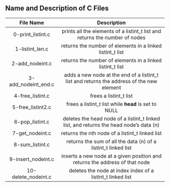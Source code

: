 ## Name and Description of C Files

| File Name | Description |
|:---:|:---:|
| 0-print_listint.c | prints all the elements of a listint_t list and returns the number of nodes |
| 1-listint_len.c | returns the number of elements in a linked listint_t list |
| 2-add_nodeint.c | returns the number of elements in a linked listint_t list |
| 3-add_nodeint_end.c | adds a new node at the end of a listint_t list and returns the address of the new element |
| 4-free_listint.c | frees a listint_t list |
| 5-free_listint2.c | frees a listint_t list while **head** is set to NULL |
| 6-pop_listint.c | deletes the head node of a listint_t linked list, and returns the head node’s data (n) |
| 7-get_nodeint.c | returns the nth node of a listint_t linked list |
| 8-sum_listint.c | returns the sum of all the data (n) of a listint_t linked list |
| 9-insert_nodeint.c | inserts a new node at a given position and returns the address of that node |
| 10-delete_nodeint.c | deletes the node at index index of a listint_t linked list |
